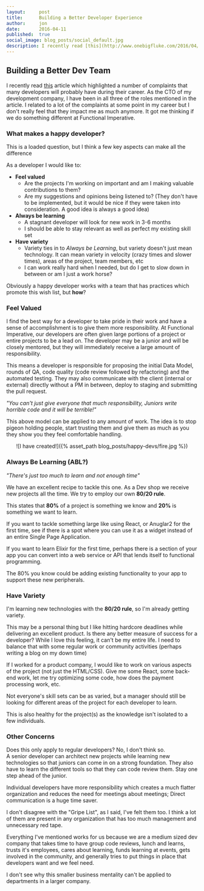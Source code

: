 ```yaml
---
layout:     post
title:      Building a Better Developer Experience
author:     jon
date:       2016-04-11
published:  true
social_image: blog_posts/social_default.jpg
description: I recently read [this](http://www.onebigfluke.com/2016/04/whats-awful-building-software.html) article which highlighted a number of complaints that many developers will probably have during their career.  As the CTO of my development company, I have been in all three of the roles mentioned in the article.
---
```


## Building a Better Dev Team

I recently read [this](http://www.onebigfluke.com/2016/04/whats-awful-building-software.html) article which highlighted a number of complaints that many developers will probably have during their career.  As the CTO of my development company, I have been in all three of the roles mentioned in the article.  I related to a lot of the complaints at some point in my career but I don't really feel that they impact me as much anymore.  It got me thinking if we do something different at Functional Imperative.

<!--more-->

### What makes a happy developer?

This is a loaded question, but I think a few key aspects can make all the difference

As a developer I would like to:

* __Feel valued__
  * Are the projects I'm working on important and am I making valuable contributions to them?
  * Are my suggestions and opinions being listened to?  (They don't have to be implemented, but it would be nice if they were taken into consideration.  A good idea is always a good idea)
* __Always be learning__
  * A stagnant developer will look for new work in 3-6 months
  * I should be able to stay relevant as well as perfect my existing skill set
* __Have variety__
  * Variety ties in to _Always be Learning_, but variety doesn't just mean technology.  It can mean variety in velocity (crazy times and slower times), areas of the project, team members, etc
  * I can work really hard when I needed, but do I get to slow down in between or am I just a work horse?

Obviously a happy developer works with a team that has practices which promote this wish list, but **how**?

### Feel Valued

I find the best way for a developer to take pride in their work and have a sense of accomplishment is to give them
more responsibility.  At Functional Imperative, our developers are often given large portions of a project or entire projects
to be a lead on.  The developer may be a junior and will be closely mentored, but they will immediately receive a large
amount of responsibility.  

This means a developer is responsible for proposing the initial Data Model, rounds of QA,
code quality (code review followed by refactoring) and the automated testing.
They may also communicate with the client (internal or external) directly without a PM in between, deploy to staging
and submitting the pull request.  

_"You can't just give everyone that much responsibility, Juniors write horrible code and it will be terrible!"_

This above model can be applied to any amount of work.  The idea is to stop pigeon holding people, start trusting them
and give them as much as you they show you they feel comfortable handling.  

<center>![I have created!]({% asset_path blog_posts/happy-devs/fire.jpg %})</center>


### Always Be Learning (ABL?)

_"There's just too much to learn and not enough time"_

We have an excellent recipe to tackle this one.  As a Dev shop we receive new projects all the time.
We try to employ our own **80/20 rule**.

This states that **80%** of a project is something we know and **20%** is something we want to learn.

If you want to tackle something large like using React, or Anuglar2 for the first time, see if there is a spot where
you can use it as a widget instead of an entire Single Page Application.

If you want to learn Elixir for the first time, perhaps there is a section of your app you can convert into a 
web service or API that lends itself to functional programming.

The 80% you know could be adding existing functionality to your app to support these new peripherals.


### Have Variety

I'm learning new technologies with the **80/20 rule**, so I'm already getting variety.  

This may be a personal thing but I like hitting hardcore deadlines while delivering an excellent product.
Is there any better measure of success for a developer?  While I love this feeling, it can't be my entire life.
I need to balance that with some regular work or community activities (perhaps writing a blog on my down time)

If I worked for a product company, I would like to work on various aspects of the project (not just the HTML/CSS).
Give me some React, some back-end work, let me try optimizing some code, how does the payment processing work, etc.

Not everyone's skill sets can be as varied, but a manager should still be looking for different areas of the project
for each developer to learn.

This is also healthy for the project(s) as the knowledge isn't isolated to a few individuals.

### Other Concerns

Does this only apply to regular developers?  No, I don't think so.  
A senior developer can architect new projects while learning new technologies so 
that juniors can come in on a strong foundation.  They also have to learn the different tools so that they can
code review them.  Stay one step ahead of the junior.

Individual developers have more responsibility which creates a much flatter organization and reduces the need 
for meetings about meetings; Direct communication is a huge time saver.

I don't disagree with the "Gripe List", as I said, I've felt them too.  I think a lot of them are present in any
organization that has too much management and unnecessary red tape.  

Everything I've mentioned works for us because we are a medium sized dev company that takes time to have group code reviews,
lunch and learns, trusts it's employees, cares about learning, funds learning at events, gets involved in the community,
and generally tries to put things in place that developers want and we feel need.

I don't see why this smaller business mentality can't be applied to departments in a larger company.















